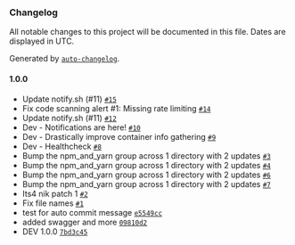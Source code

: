 ### Changelog

All notable changes to this project will be documented in this file. Dates are displayed in UTC.

Generated by [`auto-changelog`](https://github.com/CookPete/auto-changelog).

#### 1.0.0

- Update notify.sh (#11) [`#15`](https://github.com/Its4Nik/dockstatapi/pull/15)
- Fix code scanning alert #1: Missing rate limiting [`#14`](https://github.com/Its4Nik/dockstatapi/pull/14)
- Update notify.sh (#11) [`#12`](https://github.com/Its4Nik/dockstatapi/pull/12)
- Dev - Notifications are here! [`#10`](https://github.com/Its4Nik/dockstatapi/pull/10)
- Dev - Drastically improve container info gathering [`#9`](https://github.com/Its4Nik/dockstatapi/pull/9)
- Dev - Healthcheck [`#8`](https://github.com/Its4Nik/dockstatapi/pull/8)
- Bump the npm_and_yarn group across 1 directory with 2 updates [`#3`](https://github.com/Its4Nik/dockstatapi/pull/3)
- Bump the npm_and_yarn group across 1 directory with 2 updates [`#4`](https://github.com/Its4Nik/dockstatapi/pull/4)
- Bump the npm_and_yarn group across 1 directory with 2 updates [`#6`](https://github.com/Its4Nik/dockstatapi/pull/6)
- Bump the npm_and_yarn group across 1 directory with 2 updates [`#7`](https://github.com/Its4Nik/dockstatapi/pull/7)
- Its4 nik patch 1 [`#2`](https://github.com/Its4Nik/dockstatapi/pull/2)
- Fix file names [`#1`](https://github.com/Its4Nik/dockstatapi/pull/1)
- test for auto commit message [`e5549cc`](https://github.com/Its4Nik/dockstatapi/commit/e5549cccc8d45625df8c8d6a3f2f4cea13dd0c44)
- added swagger and more [`09810d2`](https://github.com/Its4Nik/dockstatapi/commit/09810d2d6f6b3412987ea3982fea1d1fb71ef3cb)
- DEV 1.0.0 [`7bd3c45`](https://github.com/Its4Nik/dockstatapi/commit/7bd3c45602d7e805595fdfcaf07e979cbf5de266)
